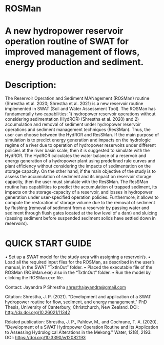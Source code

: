 # ROSMan
# A new hydropower reservoir operation routine of SWAT for improved management of flows, energy production and sediment.


# Description:
The Reservoir Operation and Sediment MANagement (ROSMan) routine (Shrestha et al. 2020; Shrestha et al. 2021) is a new reservoir routine implemented in SWAT (Soil and Water 
Assessment Tool). The ROSMan has fundamentally two capabilities: 1) hydropower reservoir operations without considering sedimentation (HydROR) (Shrestha et al. 2020) and 2) accumulation and removal of sediment under hydropower reservoir operations and sediment management techniques (ResSMan). Thus, the user can choose between the HydROR and ResSMan. If the main purpose of simulation is to predict energy generation and impacts on the hydrologic regime of a river due to operation of hydropower reservoirs under different policies at the river basin scale, then it is suggested to simulate with the HydROR. The HydROR calculates the water balance of a reservoir and energy generation of a hydropower plant using predefined rule curves and plant efficiency without considering the impacts of sedimentation on the storage capacity. On the other hand, if the main objective of the study is to assess the accumulation of sediment and its impact on reservoir storage capacity, then the user must simulate with the ResSMan. The ResSMan routine has capabilities to predict the accumulation of trapped sediment, its impacts on the storage-capacity of a reservoir, and losses in hydropower generation under user-specified operation policies. Furthermore, it allows to compute the restoration of storage volume due to the removal of sediment by flushing (removal of sediment from a reservoir by passing water and sediment through flush gates located at the low level of a dam) and sluicing (passing sediment before suspended sediment solids have settled down in reservoirs).


# QUICK START GUIDE
•	Set up a SWAT model for the study area with assigning a reservoir/s.
•	Load all the required input files for the ROSMan, as described in the user’s manual, in the SWAT “TxtInOut” folder. 
•	Placed the executable file of the ROSMan (ROSMan.exe) also in the “TxtInOut” folder. 
•	Run the model by clicking the ROSMan.exe file.


Contact:
Jayandra P Shrestha
shresthajayandra@gmail.com

Citation: Shrestha, J. P. (2021). "Development and application of a SWAT hydropower routine for flow, sediment, and energy management." PhD Thesis, University of Canterbury, Christchurch, New Zealand.
DOI: http://dx.doi.org/10.26021/11342

Related publication: Shrestha, J. P., Pahlow, M., and Cochrane, T. A. (2020). "Development of a SWAT Hydropower Operation Routine and Its Application to Assessing Hydrological Alterations in the Mekong." Water, 12(8), 2193.
DOI: https://doi.org/10.3390/w12082193

